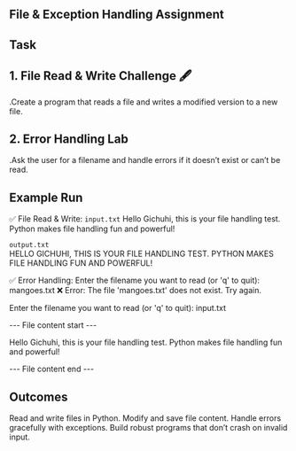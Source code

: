 ## File & Exception Handling Assignment
## Task

## 1. File Read & Write Challenge 🖋
.Create a program that reads a file and writes a modified version to a new file.

## 2. Error Handling Lab 
.Ask the user for a filename and handle errors if it doesn’t exist or can’t be read.

## Example Run
✅ File Read & Write:
`input.txt` 
Hello Gichuhi, this is your file handling test.
Python makes file handling fun and powerful!


`output.txt`  
HELLO GICHUHI, THIS IS YOUR FILE HANDLING TEST.
PYTHON MAKES FILE HANDLING FUN AND POWERFUL!

✅ Error Handling:
Enter the filename you want to read (or 'q' to quit): mangoes.txt
❌ Error: The file 'mangoes.txt' does not exist. Try again.

Enter the filename you want to read (or 'q' to quit): input.txt

--- File content start ---

Hello Gichuhi, this is your file handling test.
Python makes file handling fun and powerful!

--- File content end ---

## Outcomes

Read and write files in Python.
Modify and save file content.
Handle errors gracefully with exceptions.
Build robust programs that don’t crash on invalid input.
